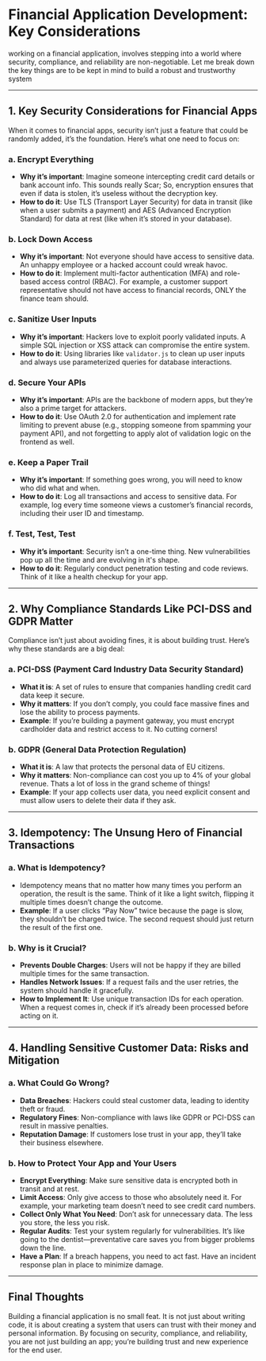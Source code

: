 # Financial Application Development: Key Considerations

working on a financial application, involves stepping into a world where security, compliance, and reliability are non-negotiable. Let me break down the key things are to be kept in mind to build a robust and trustworthy system

---

## 1. **Key Security Considerations for Financial Apps**

When it comes to financial apps, security isn’t just a feature that could be randomly added, it’s the foundation. Here’s what one need to focus on:

### a. **Encrypt Everything**

- **Why it’s important**: Imagine someone intercepting credit card details or bank account info. This sounds really Scar; So, encryption ensures that even if data is stolen, it’s useless without the decryption key.
- **How to do it**: Use TLS (Transport Layer Security) for data in transit (like when a user submits a payment) and AES (Advanced Encryption Standard) for data at rest (like when it’s stored in your database).

### b. **Lock Down Access**

- **Why it’s important**: Not everyone should have access to sensitive data. An unhappy employee or a hacked account could wreak havoc.
- **How to do it**: Implement multi-factor authentication (MFA) and role-based access control (RBAC). For example, a customer support representative should not have access to financial records, ONLY the finance team should.

### c. **Sanitize User Inputs**

- **Why it’s important**: Hackers love to exploit poorly validated inputs. A simple SQL injection or XSS attack can compromise the entire system.
- **How to do it**: Using libraries like `validator.js` to clean up user inputs and always use parameterized queries for database interactions.

### d. **Secure Your APIs**

- **Why it’s important**: APIs are the backbone of modern apps, but they’re also a prime target for attackers.
- **How to do it**: Use OAuth 2.0 for authentication and implement rate limiting to prevent abuse (e.g., stopping someone from spamming your payment API), and not forgetting to apply alot of validation logic on the frontend as well.

### e. **Keep a Paper Trail**

- **Why it’s important**: If something goes wrong, you will need to know who did what and when.
- **How to do it**: Log all transactions and access to sensitive data. For example, log every time someone views a customer’s financial records, including their user ID and timestamp.

### f. **Test, Test, Test**

- **Why it’s important**: Security isn’t a one-time thing. New vulnerabilities pop up all the time and are evolving in it's shape.
- **How to do it**: Regularly conduct penetration testing and code reviews. Think of it like a health checkup for your app.

---

## 2. **Why Compliance Standards Like PCI-DSS and GDPR Matter**

Compliance isn’t just about avoiding fines, it is about building trust. Here’s why these standards are a big deal:

### a. **PCI-DSS (Payment Card Industry Data Security Standard)**

- **What it is**: A set of rules to ensure that companies handling credit card data keep it secure.
- **Why it matters**: If you don’t comply, you could face massive fines and lose the ability to process payments.
- **Example**: If you’re building a payment gateway, you must encrypt cardholder data and restrict access to it. No cutting corners!

### b. **GDPR (General Data Protection Regulation)**

- **What it is**: A law that protects the personal data of EU citizens.
- **Why it matters**: Non-compliance can cost you up to 4% of your global revenue. Thats a lot of loss in the grand scheme of things!
- **Example**: If your app collects user data, you need explicit consent and must allow users to delete their data if they ask.

---

## 3. **Idempotency: The Unsung Hero of Financial Transactions**

### a. **What is Idempotency?**

- Idempotency means that no matter how many times you perform an operation, the result is the same. Think of it like a light switch, flipping it multiple times doesn’t change the outcome.
- **Example**: If a user clicks “Pay Now” twice because the page is slow, they shouldn’t be charged twice. The second request should just return the result of the first one.

### b. **Why is it Crucial?**

- **Prevents Double Charges**: Users will not be happy if they are billed multiple times for the same transaction.
- **Handles Network Issues**: If a request fails and the user retries, the system should handle it gracefully.
- **How to Implement It**: Use unique transaction IDs for each operation. When a request comes in, check if it’s already been processed before acting on it.

---

## 4. **Handling Sensitive Customer Data: Risks and Mitigation**

### a. **What Could Go Wrong?**

- **Data Breaches**: Hackers could steal customer data, leading to identity theft or fraud.
- **Regulatory Fines**: Non-compliance with laws like GDPR or PCI-DSS can result in massive penalties.
- **Reputation Damage**: If customers lose trust in your app, they’ll take their business elsewhere.

### b. **How to Protect Your App and Your Users**

- **Encrypt Everything**: Make sure sensitive data is encrypted both in transit and at rest.
- **Limit Access**: Only give access to those who absolutely need it. For example, your marketing team doesn’t need to see credit card numbers.
- **Collect Only What You Need**: Don’t ask for unnecessary data. The less you store, the less you risk.
- **Regular Audits**: Test your system regularly for vulnerabilities. It’s like going to the dentist—preventative care saves you from bigger problems down the line.
- **Have a Plan**: If a breach happens, you need to act fast. Have an incident response plan in place to minimize damage.

---

## **Final Thoughts**

Building a financial application is no small feat. It is not just about writing code, it is about creating a system that users can trust with their money and personal information. By focusing on security, compliance, and reliability, you are not just building an app; you’re building trust and new experience for the end user.
